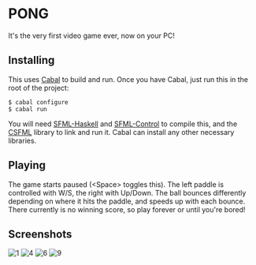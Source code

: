 PONG
====

It's the very first video game ever, now on your PC!

Installing
----------

This uses [Cabal](http://www.haskell.org/cabal/download.html) to build
and run. Once you have Cabal, just run this in the root of the
project:

    $ cabal configure
    $ cabal run

You will need [SFML-Haskell](https://github.com/SFML-haskell/SFML) and
[SFML-Control](https://github.com/SFML-haskell/SFML-control) to
compile this, and the [CSFML](http://www.sfml-dev.org/download/csfml/)
library to link and run it. Cabal can install any other necessary
libraries.

Playing
-------

The game starts paused (\<Space\> toggles this). The left paddle is
controlled with W/S, the right with Up/Down. The ball bounces
differently depending on where it hits the paddle, and speeds up with
each bounce. There currently is no winning score, so play forever or
until you're bored!

Screenshots
-----------

![1](/../screenshots/screenshots/1.png)
![4](/../screenshots/screenshots/4.png)
![6](/../screenshots/screenshots/6.png)
![9](/../screenshots/screenshots/9.png)

